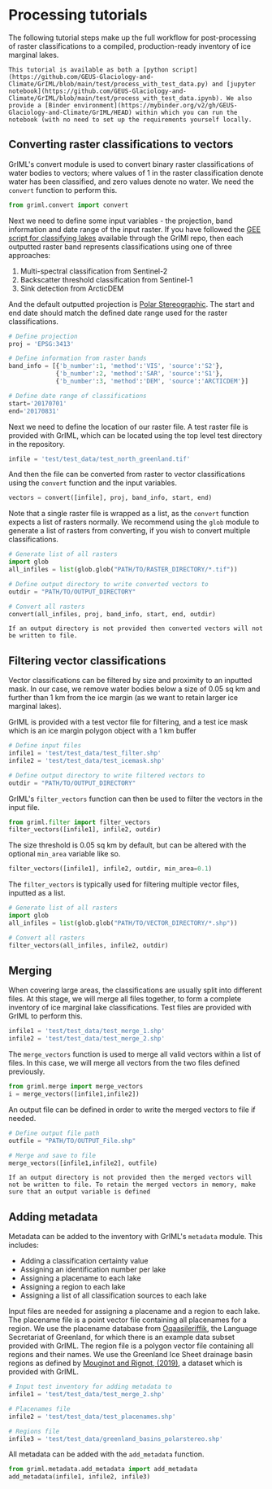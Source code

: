 # Processing tutorials

The following tutorial steps make up the full workflow for post-processing of raster classifications to a compiled, production-ready inventory of ice marginal lakes.

```{note}
This tutorial is available as both a [python script](https://github.com/GEUS-Glaciology-and-Climate/GrIML/blob/main/test/process_with_test_data.py) and [jupyter notebook](https://github.com/GEUS-Glaciology-and-Climate/GrIML/blob/main/test/process_with_test_data.ipynb). We also provide a [Binder environment](https://mybinder.org/v2/gh/GEUS-Glaciology-and-Climate/GrIML/HEAD) within which you can run the notebook (with no need to set up the requirements yourself locally.
```

## Converting raster classifications to vectors

GrIML's convert module is used to convert binary raster classifications of water bodies to vectors; where values of 1 in the raster classification denote water has been classified, and zero values denote no water. We need the `convert` function to perform this. 

```python
from griml.convert import convert
```

Next we need to define some input variables - the projection, band information and date range of the input raster. If you have followed the [GEE script for classifying lakes](https://github.com/GEUS-Glaciology-and-Climate/GrIML/blob/main/gee_scripts/lake_classification.js) available through the GrIMl repo, then each outputted raster band represents classifications using one of three approaches:

1. Multi-spectral classification from Sentinel-2
2. Backscatter threshold classification from Sentinel-1
3. Sink detection from ArcticDEM

And the default outputted projection is [Polar Stereographic](https://nsidc.org/data/user-resources/help-center/guide-nsidcs-polar-stereographic-projection). The start and end date should match the defined date range used for the raster classifications.

```python
# Define projection
proj = 'EPSG:3413'

# Define information from raster bands
band_info = [{'b_number':1, 'method':'VIS', 'source':'S2'}, 
             {'b_number':2, 'method':'SAR', 'source':'S1'},
             {'b_number':3, 'method':'DEM', 'source':'ARCTICDEM'}] 

# Define date range of classifications
start='20170701' 
end='20170831'
```

Next we need to define the location of our raster file. A test raster file is provided with GrIML, which can be located using the top level test directory in the repository.

```python
infile = 'test/test_data/test_north_greenland.tif'
```

And then the file can be converted from raster to vector classifications using the `convert` function and the input variables.

```python
vectors = convert([infile], proj, band_info, start, end) 
```

Note that a single raster file is wrapped as a list, as the `convert` function expects a list of rasters normally. We recommend using the `glob` module to generate a list of rasters from converting, if you wish to convert multiple classifications.

```python
# Generate list of all rasters
import glob
all_infiles = list(glob.glob("PATH/TO/RASTER_DIRECTORY/*.tif"))

# Define output directory to write converted vectors to
outdir = "PATH/TO/OUTPUT_DIRECTORY"

# Convert all rasters 
convert(all_infiles, proj, band_info, start, end, outdir) 
```

```{important}
If an output directory is not provided then converted vectors will not be written to file.
```


## Filtering vector classifications

Vector classifications can be filtered by size and proximity to an inputted mask. In our case, we remove water bodies below a size of 0.05 sq km and further than 1 km from the ice margin (as we want to retain larger ice marginal lakes).

GrIML is provided with a test vector file for filtering, and a test ice mask which is an ice margin polygon object with a 1 km buffer

```python
# Define input files
infile1 = 'test/test_data/test_filter.shp'
infile2 = 'test/test_data/test_icemask.shp'

# Define output directory to write filtered vectors to
outdir = "PATH/TO/OUTPUT_DIRECTORY"    
```

GrIML's `filter_vectors` function can then be used to filter the vectors in the input file.
 
```python
from griml.filter import filter_vectors
filter_vectors([infile1], infile2, outdir)
```

The size threshold is 0.05 sq km by default, but can be altered with the optional `min_area` variable like so.

```python
filter_vectors([infile1], infile2, outdir, min_area=0.1)
```

The `filter_vectors` is typically used for filtering multiple vector files, inputted as a list.

```python
# Generate list of all rasters
import glob
all_infiles = list(glob.glob("PATH/TO/VECTOR_DIRECTORY/*.shp"))

# Convert all rasters 
filter_vectors(all_infiles, infile2, outdir)
```

## Merging

When covering large areas, the classifications are usually split into different files. At this stage, we will merge all files together, to form a complete inventory of ice marginal lake classifications. Test files are provided with GrIML to perform this.

```python
infile1 = 'test/test_data/test_merge_1.shp'
infile2 = 'test/test_data/test_merge_2.shp'               
```

The `merge_vectors` function is used to merge all valid vectors within a list of files. In this case, we will merge all vectors from the two files defined previously. 

```python
from griml.merge import merge_vectors
i = merge_vectors([infile1,infile2]) 
```

An output file can be defined in order to write the merged vectors to file if needed.
 
```python
# Define output file path
outfile = "PATH/TO/OUTPUT_File.shp"

# Merge and save to file
merge_vectors([infile1,infile2], outfile) 
```

```{important}
If an output directory is not provided then the merged vectors will not be written to file. To retain the merged vectors in memory, make sure that an output variable is defined
```

## Adding metadata

Metadata can be added to the inventory with GrIML's `metadata` module. This includes:

- Adding a classification certainty value
- Assigning an identification number per lake
- Assigning a placename to each lake
- Assigning a region to each lake
- Assigning a list of all classification sources to each lake

Input files are needed for assigning a placename and a region to each lake. The placename file is a point vector file containing all placenames for a region. We use the placename database from [Oqaasileriffik](https://oqaasileriffik.gl/en/), the Language Secretariat of Greenland, for which there is an example data subset provided with GrIML. The region file is a polygon vector file containing all regions and their names. We use the Greenland Ice Sheet drainage basin regions as defined by [Mouginot and Rignot, (2019)](https://doi.org/10.7280/D1WT11), a dataset which is provided with GrIML. 

```python
# Input test inventory for adding metadata to
infile1 = 'test/test_data/test_merge_2.shp'

# Placenames file            
infile2 = 'test/test_data/test_placenames.shp' 

# Regions file           
infile3 = 'test/test_data/greenland_basins_polarstereo.shp'
```

All metadata can be added with the `add_metadata` function.

```python
from griml.metadata.add_metadata import add_metadata
add_metadata(infile1, infile2, infile3)
```
